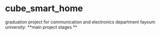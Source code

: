# cube_smart_home
graduation project for communication and electronics department fayoum university:
**main project stages **
